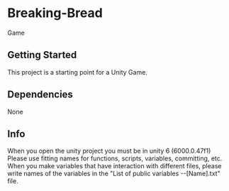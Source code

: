 # Breaking-Bread

Game

## Getting Started

This project is a starting point for a Unity Game.

## Dependencies
None

## Info
When you open the unity project you must be in unity 6 (6000.0.47f1)
Please use fitting names for functions, scripts, variables, committing, etc.
When you make variables that have interaction with different files, please write names of the variables in the "List of public variables --[Name].txt" file.
